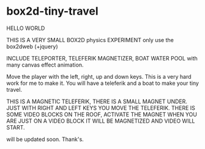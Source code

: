 # box2d-tiny-travel

HELLO WORLD

THIS IS A VERY SMALL BOX2D physics EXPERIMENT
only use the box2dweb (+jquery)

INCLUDE TELEPORTER, TELEFERIK MAGNETIZER, BOAT WATER POOL
with many canvas effect animation.

Move the player with the left, right, up and down keys.
This is a very hard work for me to make it.
You will have a teleferik and a boat to make your tiny travel.

THIS IS A MAGNETIC TELEFERIK, THERE IS A SMALL MAGNET UNDER.
JUST WITH RIGHT AND LEFT KEYS YOU MOVE THE TELEFERIK. 
THERE IS SOME VIDEO BLOCKS ON THE ROOF, ACTIVATE THE MAGNET WHEN YOU ARE JUST ON A VIDEO BLOCK IT WILL BE MAGNETIZED
AND VIDEO WILL START.

will be updated soon.
Thank's.
